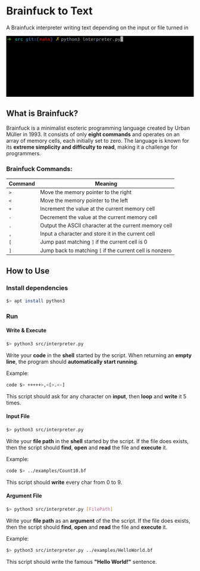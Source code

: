 
# Brainfuck to Text

A Brainfuck interpreter writing text depending on the input or file turned in

<img src="Demo.gif">

## What is Brainfuck?

Brainfuck is a minimalist esoteric programming language created by Urban Müller in 1993. It consists of only **eight commands** and operates on an array of memory cells, each initially set to zero. The language is known for its **extreme simplicity and difficulty to read**, making it a challenge for programmers.

### Brainfuck Commands:

| Command | Meaning |
|---------|---------|
| `>` | Move the memory pointer to the right |
| `<` | Move the memory pointer to the left |
| `+` | Increment the value at the current memory cell |
| `-` | Decrement the value at the current memory cell |
| `.` | Output the ASCII character at the current memory cell |
| `,` | Input a character and store it in the current cell |
| `[` | Jump past matching `]` if the current cell is 0 |
| `]` | Jump back to matching `[` if the current cell is nonzero |

## How to Use

### Install dependencies

```bash
$> apt install python3
```

### Run

#### Write & Execute

```bash
$> python3 src/interpreter.py
```

Write your **code** in the **shell** started by the script. When returning an **empty line**, the program should **automatically start running**.

Example:
```bash
code $> +++++>,<[>.<-]
```
This script should ask for any character on **input**, then **loop** and **write** it 5 times.

#### Input File

```bash
$> python3 src/interpreter.py
```

Write your **file path** in the **shell** started by the script. If the file does exists, then the script should **find**, **open** and **read** the file and **execute** it.

Example:
```bash
code $> ../examples/Count10.bf
```
This script should **write** every char from 0 to 9.

#### Argument File

```bash
$> python3 src/interpreter.py [FilePath]
```

Write your **file path** as an **argument** of the the script. If the file does exists, then the script should **find**, **open** and **read** the file and **execute** it.

Example:
```bash
$> python3 src/interpreter.py ../examples/HelloWorld.bf
```
This script should write the famous **"Hello World!"** sentence.

